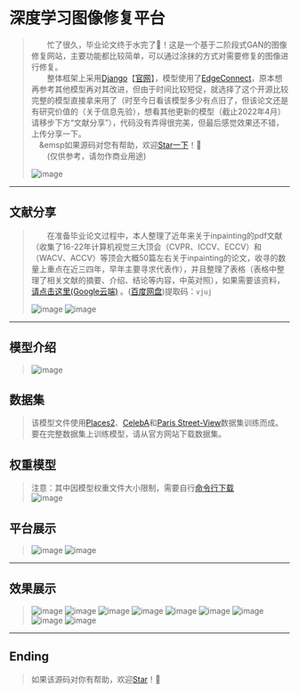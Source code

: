 ﻿# 深度学习图像修复平台  
 >&emsp;&emsp;忙了很久，毕业论文终于水完了:tada:！这是一个基于二阶段式GAN的图像修复网站，主要功能都比较简单，可以通过涂抹的方式对需要修复的图像进行修复。   
 >&emsp;&emsp;整体框架上采用[Django](https://www.runoob.com/django/django-tutorial.html)【[官网](https://docs.djangoproject.com/zh-hans/4.0/)】，模型使用了[EdgeConnect](https://github.com/knazeri/edge-connect)，原本想再参考其他模型再对其改进，但由于时间比较短促，就选择了这个开源比较完整的模型直接拿来用了（时至今日看该模型多少有点旧了，但该论文还是有研究价值的（关于信息先验），想看其他更新的模型（截止2022年4月）请移步下方“文献分享”），代码没有弄得很完美，但最后感觉效果还不错，上传分享一下。  
 >&emsp;&emsp如果源码对您有帮助，欢迎[Star一下](https://github.com/pete-li/inpainting_edgeconnect/#)！🎁  
 >&emsp;&emsp;(仅供参考，请勿作商业用途)
 >
 > ![image](https://user-images.githubusercontent.com/46208115/167092889-9f8d6420-5e0e-409f-a597-95aae2f21d3c.png)
---
## 文献分享  
 >&emsp;&emsp;在准备毕业论文过程中，本人整理了近年来关于inpainting的pdf文献（收集了16-22年计算机视觉三大顶会（CVPR、ICCV、ECCV）和（WACV、ACCV）等顶会大概50篇左右关于inpainting的论文，收寻的数量上重点在近三四年，早年主要寻求代表作），并且整理了表格（表格中整理了相关文献的摘要、介绍、结论等内容，中英对照），如果需要该资料，[请点击这里(Google云端)](https://drive.google.com/file/d/1nFDeJMDdcGJxqwqJ0MdTGMFpPS2uCUYZ/view?usp=sharing) 。([百度网盘](https://pan.baidu.com/s/1v__UUyWBSrjKyx3m9vg_Kw))提取码：`vjuj`
 >
 >![image](https://user-images.githubusercontent.com/46208115/167785715-fb623839-e08b-463a-a215-b59b77fc2f89.png)
 >![image](https://user-images.githubusercontent.com/46208115/167785823-091bc9b4-9ec8-4640-8a58-b24268edd9eb.png)
---
## 模型介绍
 >![image](https://user-images.githubusercontent.com/46208115/167091435-d5771bdd-052a-4a34-b61d-3b85738ee1a3.png)
## 数据集
> 该模型文件使用[Places2](http://places2.csail.mit.edu/)、[CelebA](http://mmlab.ie.cuhk.edu.hk/projects/CelebA.html)和[Paris Street-View](https://github.com/pathak22/context-encoder)数据集训练而成。要在完整数据集上训练模型，请从官方网站下载数据集。

## 权重模型
>  注意：其中因模型权重文件大小限制，需要自行[命令行下载](https://github.com/knazeri/edge-connect)  
>  ![image](https://user-images.githubusercontent.com/46208115/167902970-4984feca-ae45-4d66-8000-92fef6b89fa3.png)

## 平台展示
 >![image](https://user-images.githubusercontent.com/46208115/167090145-4fb215e9-577b-4b6f-aa94-20603faf44f7.png)
 >![image](https://user-images.githubusercontent.com/46208115/167090202-5c938ec8-c2fd-4b9f-bca2-5c6428c6491f.png)
---
## 效果展示
 >![image](https://user-images.githubusercontent.com/46208115/167090267-c8ce0ebf-cadf-475b-85b3-944cc6c252a2.png)
 >![image](https://user-images.githubusercontent.com/46208115/167090366-4355347f-4984-44bc-a55b-8d03ca11b29d.png)
 >![image](https://user-images.githubusercontent.com/46208115/167090395-a9f32a13-af71-4ca0-ad2d-ee86b81a3262.png)
 >![image](https://user-images.githubusercontent.com/46208115/167090428-83eafca1-f84c-40a6-8e2d-d4a5da4fa38e.png)
 >![image](https://user-images.githubusercontent.com/46208115/167090460-6b2f8523-0775-4c4a-ae17-5b71e887a9ef.png)
 >![image](https://user-images.githubusercontent.com/46208115/167090540-8da410db-44b0-4525-bf19-2ed86de02eda.png)
 >![image](https://user-images.githubusercontent.com/46208115/167090561-59be0d35-66f9-4d4e-a8f3-861e176498b1.png)
 >![image](https://user-images.githubusercontent.com/46208115/167090598-e076ed96-55e7-40ec-b8cd-13ab11a8c1da.png)
 >![image](https://user-images.githubusercontent.com/46208115/167090729-eb6fad14-23c3-4762-90ca-8f07ea4cbbf1.png)
---
## Ending
>  如果该源码对你有帮助，欢迎[Star](https://github.com/pete-li/inpainting_edgeconnect/#)！:gift:
